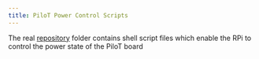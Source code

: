 ```yaml
---
title: PiloT Power Control Scripts
---
```


The real [repository](https://github.com/johnofleek/Pilot/tree/master/scripts_pilotControl) folder contains shell script files which enable the RPi to control the power state of the PiloT board  

